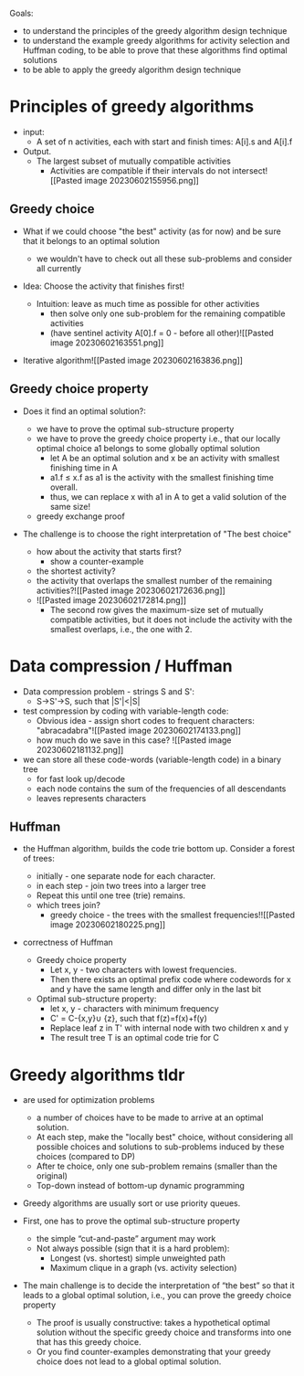 Goals:
* to understand the principles of the greedy algorithm design technique
* to understand the example greedy algorithms for activity selection and Huffman coding, to be able to prove that these algorithms find optimal solutions 
* to be able to apply the greedy algorithm design technique 

# Principles of greedy algorithms 
* input:
	* A set of n activities, each with start and finish times: A[i].s and A[i].f
* Output.
	* The largest subset of mutually compatible activities 
		* Activities are compatible if their intervals do not intersect![[Pasted image 20230602155956.png]]

## Greedy choice
* What if we could choose "the best" activity (as for now) and be sure that it belongs to an optimal solution
	* we wouldn't have to check out all these sub-problems and consider all currently
* Idea: Choose the activity that finishes first!
	* Intuition: leave as much time as possible for other activities 
		* then solve only one sub-problem for the remaining compatible activities 
		* (have sentinel activity A[0].f = 0 - before all other)![[Pasted image 20230602163551.png]]

* Iterative algorithm![[Pasted image 20230602163836.png]]

## Greedy choice property 
* Does it find an optimal solution?:
	* we have to prove the optimal sub-structure property 
	* we have to prove the greedy choice property i.e., that our locally optimal choice a1 belongs to some globally optimal solution
		* let A be an optimal solution and x be an activity with smallest finishing time in A
		* a1.f $\leq$ x.f as a1 is the activity with the smallest finishing time overall.
		* thus, we can replace x with a1 in A to get a valid solution of the same size!
	 * greedy exchange proof


* The challenge is to choose the right interpretation of "The best choice"
	* how about the activity that starts first?
		* show a counter-example 
	* the shortest activity?
	* the activity that overlaps the smallest number of the remaining activities?![[Pasted image 20230602172636.png]]
	* ![[Pasted image 20230602172814.png]]
		* The second row gives the maximum-size set of mutually compatible activities, but it does not include the activity with the smallest overlaps, i.e., the one with 2.

# Data compression / Huffman 
* Data compression problem - strings S and S':
	* S->S'->S, such that |S'|<|S|
* test compression by coding with variable-length code:
	* Obvious idea - assign short codes to frequent characters: "abracadabra"![[Pasted image 20230602174133.png]]
	* how much do we save in this case?
![[Pasted image 20230602181132.png]]
* we can store all these code-words (variable-length code) in a binary tree
	* for fast look up/decode
	* each node contains the sum of the frequencies of all descendants 
	* leaves represents characters 

## Huffman 
* the Huffman algorithm, builds the code trie bottom up. Consider a forest of trees:
	* initially - one separate node for each character.
	* in each step - join two trees into a larger tree
	* Repeat this until one tree (trie) remains.
	* which trees join?
		* greedy choice - the trees with the smallest frequencies!![[Pasted image 20230602180225.png]]

* correctness of Huffman
	* Greedy choice property
		* Let x, y - two characters with lowest frequencies. 
		* Then there exists an optimal prefix code where codewords for x and y have the same length and differ only in the last bit
	* Optimal sub-structure property:
		* let x, y - characters with minimum frequency
		* C' = C-{x,y}$\cup$ {z}, such that f(z)=f(x)+f(y)
		* Replace leaf z in T' with internal node with two children x and y
		* The result tree T is an optimal code trie for C

# Greedy algorithms tldr
* are used for optimization problems
	* a number of choices have to be made to arrive at an optimal solution.
	* At each step, make the "locally best" choice, without considering all possible choices and solutions to sub-problems induced by these choices (compared to DP)
	* After te choice, only one sub-problem remains (smaller than the original)
	* Top-down instead of bottom-up dynamic programming
* Greedy algorithms are usually sort or use priority queues.

* First, one has to prove the optimal sub-structure property
	* the simple “cut-and-paste” argument may work
	* Not always possible (sign that it is a hard problem):
		* Longest (vs. shortest) simple unweighted path
		* Maximum clique in a graph (vs. activity selection)

* The main challenge is to decide the interpretation of “the best” so that it leads to a global optimal solution, i.e., you can prove the greedy choice property
	* The proof is usually constructive: takes a hypothetical optimal solution without the specific greedy choice and transforms into one that has this greedy choice.
	* Or you find counter-examples demonstrating that your greedy choice does not lead to a global optimal solution.


